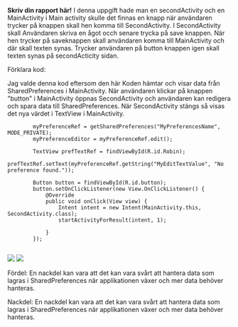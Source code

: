 **Skriv din rapport här!**
I denna uppgift hade man en secondActivity och en MainActivity i Main activity skulle det finnas en 
knapp när användaren trycker på knappen skall hen komma till SecondActivity. I SecondActivity skall
Användaren skriva en ågot occh senare trycka på save knappen. När hen trycker på saveknappen skall 
användaren komma till MainActivity och där skall texten synas. Trycker användaren på button knappen 
igen skall texten synas på secondActicity sidan. 


Förklara kod:

Jag valde denna kod eftersom den här Koden hämtar och visar data från SharedPreferences i MainActivity.
När användaren klickar på knappen "button" i MainActivity öppnas SecondActivity och användaren kan 
redigera och spara data till SharedPreferences. När SecondActivity stängs så visas det nya värdet i 
TextView i MainActivity.
```  
        myPreferenceRef = getSharedPreferences("MyPreferencesName", MODE_PRIVATE);
        myPreferenceEditor = myPreferenceRef.edit();

        TextView prefTextRef = findViewById(R.id.Robin);
        prefTextRef.setText(myPreferenceRef.getString("MyEditTextValue", "No preference found."));

        Button button = findViewById(R.id.button);
        button.setOnClickListener(new View.OnClickListener() {
            @Override
            public void onClick(View view) {
                Intent intent = new Intent(MainActivity.this, SecondActivity.class);
                startActivityForResult(intent, 1);
                
            }
        });
    
```

![](HeterRobin.png)
![](HeterRobinSave.png)


Fördel:
En nackdel kan vara att det kan vara svårt att hantera data som lagras i SharedPreferences när 
applikationen växer och mer data behöver hanteras.


Nackdel:
En nackdel kan vara att det kan vara svårt att hantera data som lagras i SharedPreferences när 
applikationen växer och mer data behöver hanteras.